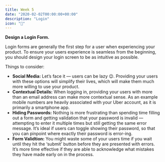 ```yaml
---
title: Week 5
date: "2020-02-02T00:00:00+00:00"
description: "Login"
icon: "🚪"
---
```


**Design a Login Form.**

Login forms are generally the first step for a user when experiencing your product. To ensure your users experience is seamless from the beginning, you should design your login screen to be as intuitive as possible.

Things to consider:
- **Social Media:** Let’s face it — users can be lazy 😉. Providing your users with these options will simplify their lives, which will make them much more willing to use your product.
- **Contextual Details:** When logging in, providing your users with more than an email address can make more contextual sense. As an example mobile numbers are heavily associated with your Uber account, as it is primarily a smartphone app.
- **Hiding Passwords:** Nothing is more frustrating than spending time filling out a form and getting validation that your password is invalid — attempting to enter it multiple times but still getting the same error message. It’s ideal if users can toggle showing their password, so that you can pinpoint where exactly their password is error-ing.
- **Form Validtion:** You might waste some of your users time if you wait until they hit the ‘submit’ button before they are presented with errors. It’s more time effective if they are able to acknowledge what mistakes they have made early on in the process.